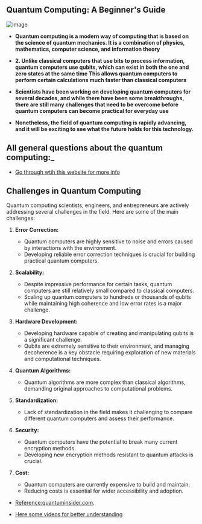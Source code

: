  ## Quantum Computing: A Beginner's Guide
![image](https://github.com/Rjesh2006/Quantum-Computing-A-Beginner-s-Guide/assets/143868643/04396731-79b8-4167-a0ff-c411ecbf8033)


- **Quantum computing is a modern way of computing that is based on the science of quantum mechanics. It is a combination of physics, mathematics, computer science, and information theory**

- **2. Unlike classical computers that use bits to process information, quantum computers use qubits, which can exist in both the one and zero states at the same time
This allows quantum computers to perform certain calculations much faster than classical computers**

- **Scientists have been working on developing quantum computers for several decades, and while there have been some breakthroughs, there are still many challenges that need to be overcome before quantum computers can become practical for everyday use**

- **Nonetheless, the field of quantum computing is rapidly advancing, and it will be exciting to see what the future holds for this technology.** 
  


## All general questions  about the quantum computing:_
- [Go through wtih this website for more info ](https://www.ibm.com/topics/quantum-computing)


## Challenges in Quantum Computing

Quantum computing scientists, engineers, and entrepreneurs are actively addressing several challenges in the field. Here are some of the main challenges:

1. **Error Correction:**
   - Quantum computers are highly sensitive to noise and errors caused by interactions with the environment.
   - Developing reliable error correction techniques is crucial for building practical quantum computers.

2. **Scalability:**
   - Despite impressive performance for certain tasks, quantum computers are still relatively small compared to classical computers.
   - Scaling up quantum computers to hundreds or thousands of qubits while maintaining high coherence and low error rates is a major challenge.

3. **Hardware Development:**
   - Developing hardware capable of creating and manipulating qubits is a significant challenge.
   - Qubits are extremely sensitive to their environment, and managing decoherence is a key obstacle requiring exploration of new materials and computational techniques.

4. **Quantum Algorithms:**
   - Quantum algorithms are more complex than classical algorithms, demanding original approaches to computational problems.

5. **Standardization:**
   - Lack of standardization in the field makes it challenging to compare different quantum computers and assess their performance.

6. **Security:**
   - Quantum computers have the potential to break many current encryption methods.
   - Developing new encryption methods resistant to quantum attacks is crucial.

7. **Cost:**
   - Quantum computers are currently expensive to build and maintain.
   - Reducing costs is essential for wider accessibility and adoption.

 - [Reference:quantuminsider.com](https://thequantuminsider.com/2023/03/24/quantum-computing-challenges).
   
 - [Here some videos  for better understanding](https://www.youtube.com/watch?v=2SPjEA-4lKk&list=PLuBwWyD3M82x9PfxeF7oxb0E122mQAWh6)
